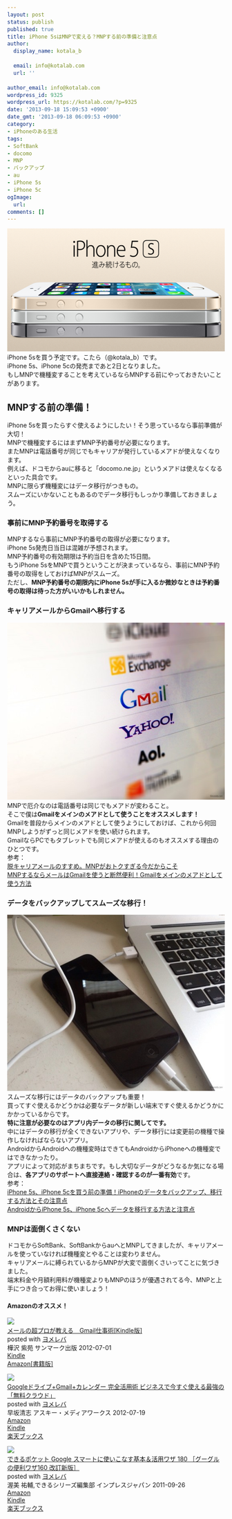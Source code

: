 ```yaml
---
layout: post
status: publish
published: true
title: iPhone 5sはMNPで変える？MNPする前の準備と注意点
author:
  display_name: kotala_b

  email: info@kotalab.com
  url: ''

author_email: info@kotalab.com
wordpress_id: 9325
wordpress_url: https://kotalab.com/?p=9325
date: '2013-09-18 15:09:53 +0900'
date_gmt: '2013-09-18 06:09:53 +0900'
category:
- iPhoneのある生活
tags:
- SoftBank
- docomo
- MNP
- バックアップ
- au
- iPhone 5s
- iPhone 5c
ogImage:
  url:
comments: []
---
```

<p><img src="/wp-content/uploads/iphone5smnp_130918-546x284.png" alt="iphone5smnp_130918" width="546" height="284" class="alignnone size-large wp-image-9329" /><br />
iPhone 5sを買う予定です。こたら（@kotala_b）です。<br />
iPhone 5s、iPhone 5cの発売まであと2日となりました。<br />
もしMNPで機種変することを考えているならMNPする前にやっておきたいことがあります。<br />
</p>
<!--more-->
<h2>MNPする前の準備！</h2>
<p>iPhone 5sを買ったらすぐ使えるようにしたい！そう思っているなら事前準備が大切！<br />
MNPで機種変するにはまずMNP予約番号が必要になります。<br />
またMNPは電話番号が同じでもキャリアが発行しているメアドが使えなくなります。<br />
例えば、ドコモからauに移ると「docomo.ne.jp」というメアドは使えなくなるといった具合です。<br />
MNPに限らず機種変にはデータ移行がつきもの。<br />
スムーズにいかないこともあるのでデータ移行もしっかり準備しておきましょう。</p>
<h3>事前にMNP予約番号を取得する</h3>
<p>MNPするなら事前にMNP予約番号の取得が必要になります。<br />
iPhone 5s発売日当日は混雑が予想されます。<br />
MNP予約番号の有効期限は予約当日を含めた15日間。<br />
もうiPhone 5sをMNPで買うということが決まっているなら、事前にMNP予約番号の取得をしておけばMNPがスムーズ。<br />
ただし、<strong>MNP予約番号の期限内にiPhone 5sが手に入るか微妙なときは予約番号の取得は待った方がいいかもしれません。</strong></p>
<h3>キャリアメールからGmailへ移行する</h3>
<p><img src="/wp-content/uploads/abandoningcarriermail_130915-546x409.jpg" alt="abandoningcarriermail_130915" width="546" height="409" class="alignnone size-large wp-image-9207" /><br />
MNPで厄介なのは電話番号は同じでもメアドが変わること。<br />
そこで僕は<strong>Gmailをメインのメアドとして使うことをオススメします！</strong><br />
Gmailを普段からメインのメアドとして使うようにしておけば、これから何回MNPしようがずっと同じメアドを使い続けられます。<br />
GmailならPCでもタブレットでも同じメアドが使えるのもオススメする理由のひとつです。<br />
参考：<br />
<a href="/abandoning-carrier-mail" target="_blank">脱キャリアメールのすすめ。MNPがおトクすぎる今だからこそ</a><br />
<a href="/gmail-main-mail" target="_blank">MNPするならメールはGmailを使うと断然便利！Gmailをメインのメアドとして使う方法</a></p>
<h3>データをバックアップしてスムーズな移行！</h3>
<p><img src="/wp-content/uploads/iphonebackup_130912_07-546x407.jpg" alt="iphonebackup_130912_07" width="546" height="407" class="alignnone size-large wp-image-9088" /><br />
スムーズな移行にはデータのバックアップも重要！<br />
買ってすぐ使えるかどうかは必要なデータが新しい端末ですぐ使えるかどうかにかかっているからです。<br />
<strong>特に注意が必要なのはアプリ内データの移行に関してです。</strong><br />
中にはデータの移行が全くできないアプリや、データ移行には変更前の機種で操作しなければならないアプリ。<br />
AndroidからAndroidへの機種変時はできてもAndroidからiPhoneへの機種変ではできなかったり。<br />
アプリによって対応がまちまちです。もし大切なデータがどうなるか気になる場合は、<strong>各アプリのサポートへ直接連絡・確認するのが一番有効</strong>です。<br />
参考：<br />
<a href="/iphone-backup" target="_blank">iPhone 5s、iPhone 5cを買う前の準備！iPhoneのデータをバックアップ、移行する方法とその注意点</a><br />
<a href="/from-android-to-iphone-5s-iphone-5c" target="_blank">AndroidからiPhone 5s、iPhone 5cへデータを移行する方法と注意点</a></p>
<h3>MNPは面倒くさくない</h3>
<p>ドコモからSoftBank、SoftBankからauへとMNPしてきましたが、キャリアメールを使っていなければ機種変とやることは変わりません。<br />
キャリアメールに縛られているからMNPが大変で面倒くさいってことに気づきました。<br />
端末料金や月額利用料が機種変よりもMNPのほうが優遇されてる今、MNPと上手につき合ってお得に使いましょう！</p>
<h4 class="aam">Amazonのオススメ！</h4>
<div class="booklink-box">
<div class="booklink-image"><a href="https://www.amazon.co.jp/exec/obidos/asin/B008BCCJ80/same-22/" rel="nofollow" target="_blank"><img src="https://images-fe.ssl-images-amazon.com/images/I/41lsp5JmQPL._SL160_.jpg" style="border: none;" /></a></div>
<div class="booklink-info">
<div class="booklink-name"><a href="https://www.amazon.co.jp/exec/obidos/asin/B008BCCJ80/same-22/" rel="nofollow" target="_blank">メールの超プロが教える　Gmail仕事術[Kindle版]</a>
<div class="booklink-powered-date">posted with <a href="https://yomereba.com" rel="nofollow" target="_blank">ヨメレバ</a></div>
</div>
<div class="booklink-detail">樺沢 紫苑 サンマーク出版 2012-07-01    </div>
<div class="booklink-link2">
<div class="shoplinkkindle"><a href="https://www.amazon.co.jp/exec/obidos/ASIN/B008BCCJ80/same-22/" rel="nofollow" target="_blank" >Kindle</a></div>
<div class="shoplinkamazon"><a href="https://www.amazon.co.jp/exec/obidos/ASIN/476313048X/same-22/" rel="nofollow" target="_blank" title="アマゾン" >Amazon[書籍版]</a></div>
</p></div>
</div>
<div class="booklink-footer"></div>
</div>
<div class="booklink-box">
<div class="booklink-image"><a href="https://www.amazon.co.jp/exec/obidos/asin/4048867806/same-22/" rel="nofollow" target="_blank"><img src="https://images-fe.ssl-images-amazon.com/images/I/51pU2jXrRkL._SL160_.jpg" style="border: none;" /></a></div>
<div class="booklink-info">
<div class="booklink-name"><a href="https://www.amazon.co.jp/exec/obidos/asin/4048867806/same-22/" rel="nofollow" target="_blank">Googleドライブ+Gmail+カレンダー 完全活用術 ビジネスで今すぐ使える最強の「無料クラウド」</a>
<div class="booklink-powered-date">posted with <a href="https://yomereba.com" rel="nofollow" target="_blank">ヨメレバ</a></div>
</div>
<div class="booklink-detail">早坂清志 アスキー・メディアワークス 2012-07-19    </div>
<div class="booklink-link2">
<div class="shoplinkamazon"><a href="https://www.amazon.co.jp/exec/obidos/asin/4048867806/same-22/" rel="nofollow" target="_blank" title="アマゾン" >Amazon</a></div>
<div class="shoplinkkindle"><a href="https://www.amazon.co.jp/gp/search?keywords=Google%83h%83%89%83C%83u%2BGmail%2B%83J%83%8C%83%93%83_%81%5B%20%8A%AE%91S%8A%88%97p%8Fp%20%83r%83W%83l%83X%82%C5%8D%A1%82%B7%82%AE%8Eg%82%A6%82%E9%8D%C5%8B%AD%82%CC%81u%96%B3%97%BF%83N%83%89%83E%83h%81v&__mk_ja_JP=%83J%83%5E%83J%83i&url=node%3D2275256051&tag=same-22" rel="nofollow" target="_blank" >Kindle</a></div>
<div class="shoplinkrakuten"><a href="http://c.af.moshimo.com/af/c/click?a_id=374941&p_id=56&pc_id=56&pl_id=637&s_v=b5Rz2P0601xu&url=http%3A%2F%2Fbooks.rakuten.co.jp%2Frb%2F11785381%2F" rel="nofollow" target="_blank" title="楽天ブックス" >楽天ブックス</a></div>
</p></div>
</div>
<div class="booklink-footer"></div>
</div>
<div class="booklink-box">
<div class="booklink-image"><a href="https://www.amazon.co.jp/exec/obidos/asin/4844330926/same-22/" rel="nofollow" target="_blank"><img src="https://images-fe.ssl-images-amazon.com/images/I/51Kgt%2BNreFL._SL160_.jpg" style="border: none;" /></a></div>
<div class="booklink-info">
<div class="booklink-name"><a href="https://www.amazon.co.jp/exec/obidos/asin/4844330926/same-22/" rel="nofollow" target="_blank">できるポケット Google スマートに使いこなす基本＆活用ワザ 180 ［グーグルの便利ワザ160 改訂新版］</a>
<div class="booklink-powered-date">posted with <a href="https://yomereba.com" rel="nofollow" target="_blank">ヨメレバ</a></div>
</div>
<div class="booklink-detail">渥美 祐輔,できるシリーズ編集部 インプレスジャパン 2011-09-26    </div>
<div class="booklink-link2">
<div class="shoplinkamazon"><a href="https://www.amazon.co.jp/exec/obidos/asin/4844330926/same-22/" rel="nofollow" target="_blank" title="アマゾン" >Amazon</a></div>
<div class="shoplinkkindle"><a href="https://www.amazon.co.jp/gp/search?keywords=%82%C5%82%AB%82%E9%83%7C%83P%83b%83g%20Google%20%83X%83%7D%81%5B%83g%82%C9%8Eg%82%A2%82%B1%82%C8%82%B7%8A%EE%96%7B%81%95%8A%88%97p%83%8F%83U%20180%20%81m%83O%81%5B%83O%83%8B%82%CC%95%D6%97%98%83%8F%83U160%20%89%FC%92%F9%90V%94%C5%81n&__mk_ja_JP=%83J%83%5E%83J%83i&url=node%3D2275256051&tag=same-22" rel="nofollow" target="_blank" >Kindle</a></div>
<div class="shoplinkrakuten"><a href="http://c.af.moshimo.com/af/c/click?a_id=374941&p_id=56&pc_id=56&pl_id=637&s_v=b5Rz2P0601xu&url=http%3A%2F%2Fbooks.rakuten.co.jp%2Frb%2F11354043%2F" rel="nofollow" target="_blank" title="楽天ブックス" >楽天ブックス</a></div>
</p></div>
</div>
<div class="booklink-footer"></div>
</div>
